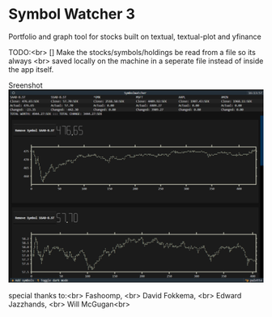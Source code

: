 # Symbol Watcher 3
Portfolio and graph tool for stocks built on textual, textual-plot and yfinance

TODO:<br\> 
[] Make the stocks/symbols/holdings be read from a file so its always <br\>
saved locally on the machine in a seperate file instead of inside the app itself.


Sreenshot
![alt text](https://github.com/Vetulus-De-Suecicus/Symbol-Watcher-3/blob/main/Images/Screenshot.png)

special thanks to:<br\>
Fashoomp, <br\>
David Fokkema, <br\>
Edward Jazzhands, <br\>
Will McGugan<br\>
